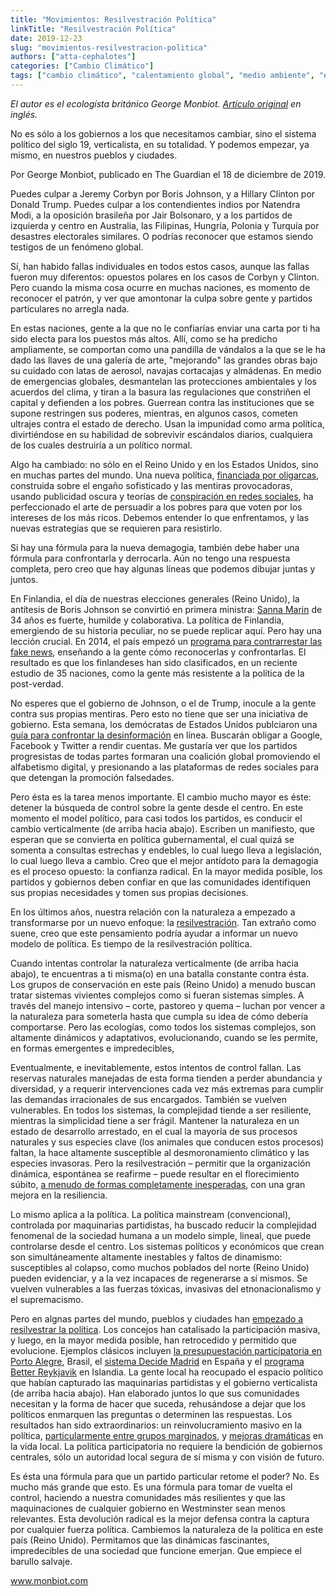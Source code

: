```yaml
---
title: "Movimientos: Resilvestración Política"
linkTitle: "Resilvestración Política"
date: 2019-12-23
slug: "movimientos-resilvestracion-politica"
authors: ["atta-cephalotes"]
categories: ["Cambio Climático"]
tags: ["cambio climático", "calentamiento global", "medio ambiente", "ecología", "democracia", "participación"]
---
```


_El autor es el ecologísta británico George Monbiot.
[Artículo original](https://www.monbiot.com/2019/12/23/rewilding-politics/) en inglés._

No es sólo a los gobiernos a los que necesitamos cambiar, sino el sistema político
del siglo 19, verticalista, en su totalidad. Y podemos empezar, ya mismo, en nuestros
pueblos y ciudades.

Por George Monbiot, publicado en The Guardian el 18 de diciembre de 2019.

Puedes culpar a Jeremy Corbyn por Boris Johnson, y a Hillary Clinton por Donald Trump.
Puedes culpar a los contendientes indios por Natendra Modi, a la oposición brasileña
por Jair Bolsonaro, y a los partidos de izquierda y centro en Australia, las Filipinas,
Hungría, Polonia y Turquía por desastres electorales similares. O podrías reconocer
que estamos siendo testigos de un fenómeno global.

Sí, han habido fallas individuales en todos estos casos, aunque las fallas fueron
muy diferentos: opuestos polares en los casos de Corbyn y Clinton. Pero cuando la misma
cosa ocurre en muchas naciones, es momento de reconocer el patrón, y ver que amontonar
la culpa sobre gente y partidos particulares no arregla nada.

En estas naciones, gente a la que no le confiarías enviar una carta por ti ha sido
electa para los puestos más altos. Allí, como se ha predicho ampliamente, se comportan
como una pandilla de vándalos a la que se le ha dado las llaves de una galería de arte,
"mejorando" las grandes obras bajo su cuidado con latas de aerosol, navajas cortacajas
y almádenas. En medio de emergencias globales, desmantelan las protecciones ambientales
y los acuerdos del clima, y tiran a la basura las regulaciones que constriñen el capital
y defienden a los pobres. Guerrean contra las instituciones que se supone restringen
sus poderes, mientras, en algunos casos, cometen ultrajes contra el estado de derecho.
Usan la impunidad como arma política, divirtiéndose en su habilidad de sobrevivir
escándalos diarios, cualquiera de los cuales destruiría a un político normal.

Algo ha cambiado: no sólo en el Reino Unido y en los Estados Unidos, sino en muchas partes
del mundo. Una nueva política, [financiada por oligarcas](https://www.opendemocracy.net/en/dark-money-investigations/revealed-the-elite-dining-club-behind-130m-donations-to-the-tories/),
construida sobre el engaño sofisticado y las mentiras provocadoras, usando publicidad
oscura y teorías de [conspiración en redes sociales](https://www.theguardian.com/technology/2018/feb/02/how-youtubes-algorithm-distorts-truth), ha perfeccionado el arte de persuadir
a los pobres para que voten por los intereses de los más ricos. Debemos entender
lo que enfrentamos, y las nuevas estrategias que se requieren para resistirlo.

Si hay una fórmula para la nueva demagogia, también debe haber una fórmula para
confrontarla y derrocarla. Aún no tengo una respuesta completa, pero creo que hay
algunas líneas que podemos dibujar juntas y juntos.

En Finlandia, el día de nuestras elecciones generales (Reino Unido), la antítesis
de Boris Johnson se convirtió en primera ministra: [Sanna Marin](https://www.theguardian.com/commentisfree/2019/dec/09/the-guardian-view-on-finlands-new-pm-a-different-type-of-leadership) de 34 años es fuerte,
humilde y colaborativa. La política de Finlandia, emergiendo de su historia peculiar,
no se puede replicar aquí. Pero hay una lección crucial. En 2014, el país empezó un
[programa para contrarrestar las fake news](https://edition.cnn.com/interactive/2019/05/europe/finland-fake-news-intl/),
enseñando a la gente cómo reconocerlas y confrontarlas. El resultado es que los finlandeses
han sido clasificados, en un reciente estudio de 35 naciones, como la gente más
resistente a la política de la post-verdad.

No esperes que el gobierno de Johnson, o el de Trump, inocule a la gente contra sus
propias mentiras. Pero esto no tiene que ser una iniciativa de gobierno. Esta semana,
los demócratas de Estados Unidos publciaron una [guía para confrontar la desinformación](https://democrats.org/who-we-are/what-we-do/disinfo/)
en línea. Buscarán obligar a Google, Facebook y Twitter a rendir cuentas. Me gustaría
ver que los partidos progresistas de todas partes formaran una coalición global promoviendo
el alfabetismo digital, y presionando a las plataformas de redes sociales para que detengan
la promoción falsedades.

Pero ésta es la tarea menos importante. El cambio mucho mayor es éste: detener la búsqueda
de control sobre la gente desde el centro. En este momento el model político, para casi
todos los partidos, es conducir el cambio verticalmente (de arriba hacia abajo).
Escriben un manifiesto, que esperan que se convierta en política gubernamental, el cual
quizá se somenta a consultas estrechas y endebles, lo cual luego lleva a legislación,
lo cual luego lleva a cambio. Creo que el mejor antídoto para la demagogia es el
proceso opuesto: la confianza radical. En la mayor medida posible, los partidos y gobiernos
deben confiar en que las comunidades identifiquen sus propias necesidades y tomen sus
propias decisiones.

En los últimos años, nuestra relación con la naturaleza a empezado a transformarse por
un nuevo enfoque: la [resilvestración](https://www.monbiot.com/2013/05/24/feral-searching-for-enchantment-on-the-frontiers-of-rewilding/).
Tan extraño como suene, creo que este pensamiento podría ayudar a informar un nuevo modelo
de política. Es tiempo de la resilvestración política.

Cuando intentas controlar la naturaleza verticalmente (de arriba hacia abajo), te encuentras
a ti misma(o) en una batalla constante contra ésta. Los grupos de conservación en este
país (Reino Unido) a menudo buscan tratar sistemas vivientes complejos como si fueran sistemas simples.
A través del manejo intensivo – corte, pastoreo y quema – luchan por vencer a la naturaleza
para someterla hasta que cumpla su idea de cómo debería comportarse. Pero las ecologías,
como todos los sistemas complejos, son altamente dinámicos y adaptativos, evolucionando,
cuando se les permite, en formas emergentes e impredecibles,

Eventualmente, e inevitablemente, estos intentos de control fallan. Las reservas naturales
manejadas de esta forma tienden a perder abundancia y diversidad, y a requerir intervenciones
cada vez más extremas para cumplir las demandas irracionales de sus encargados. También se vuelven
vulnerables. En todos los sistemas, la complejidad tiende a ser resiliente, mientras la simplicidad
tiene a ser frágil. Mantener la naturaleza en un estado de desarrollo arrestado, en el cual
la mayoría de sus procesos naturales y sus especies clave (los animales que conducen estos procesos)
faltan, la hace altamente susceptible al desmoronamiento climático y las especies invasoras.
Pero la resilvestración – permitir que la organización dinámica, espontánea se reafirme – puede
resultar en el florecimiento súbito, [a menudo de formas completamente inesperadas](https://treesforlife.org.uk/),
con una gran mejora en la resiliencia.

Lo mismo aplica a la política. La política mainstream (convencional), controlada por maquinarias partidistas,
ha buscado reducir la complejidad fenomenal de la sociedad humana a un modelo simple, lineal, que puede
controlarse desde el centro. Los sistemas políticos y económicos que crean son simultáneamente
altamente inestables y faltos de dinamismo: susceptibles al colapso, como muchos poblados del norte (Reino Unido)
pueden evidenciar, y a la vez incapaces de regenerarse a sí mismos. Se vuelven vulnerables
a las fuerzas tóxicas, invasivas del etnonacionalismo y el supremacismo.

Pero en algnas partes del mundo, pueblos y ciudades han [empezado a resilvestrar la política](https://www.theguardian.com/commentisfree/2019/oct/24/will-of-the-people-british-democracy).
Los concejos han catalisado la participación masiva, y luego, en la mayor medida posible,
han retrocedido y permitido que evolucione. Ejemplos clásicos incluyen [la presupuestación participatoria en Porto Alegre](http://www2.portoalegre.rs.gov.br/op/), Brasil,
el [sistema Decide Madrid](https://www.opendemocracy.net/democraciaabierta/bernardo-guti-rrez/madrid-as-democracy-lab)
en España y el [programa Better Reykjavik](https://reykjavik.is/en/better-reykjavik-0) en Islandia.
La gente local ha reocupado el espacio político que habían capturado las maquinarias partidistas y
el gobierno verticalista (de arriba hacia abajo). Han elaborado juntos lo que sus comunidades
necesitan y la forma de hacer que suceda, rehusándose a dejar que los políticos enmarquen
las preguntas o determinen las respuestas. Los resultados han sido extraordinarios: un
reinvolucramiento masivo en la política, [particularmente entre grupos marginados](https://www.eurozine.com/participatory-budgeting-an-empowering-democratic-institution/),
y [mejoras dramáticas](https://www.sciencedirect.com/science/article/abs/pii/S0305750X13000156)
en la vida local. La política participatoria no requiere la bendición de gobiernos centrales,
sólo un autoridad local segura de sí misma y con visión de futuro.

Es ésta una fórmula para que un partido particular retome el poder? No. Es mucho más grande
que esto. Es una fórmula para tomar de vuelta el control, haciendo a nuestra comunidades
más resilientes y que las maquinaciones de cualquier gobierno en Westminster sean menos relevantes.
Esta devolución radical es la mejor defensa contra la captura por cualquier fuerza política.
Cambiemos la naturaleza de la política en este país (Reino Unido). Permitamos que las
dinámicas fascinantes, impredecibles de una sociedad que funcione emerjan. Que empiece el barullo salvaje.

www.monbiot.com







